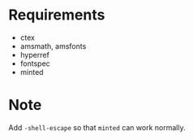 
Requirements
=============

* ctex
* amsmath, amsfonts
* hyperref
* fontspec
* minted


Note
====

Add `-shell-escape` so that `minted` can work normally.


